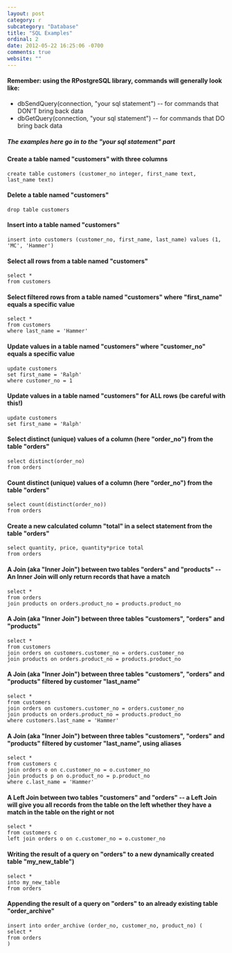 ```yaml
---
layout: post
category: r
subcategory: "Database"
title: "SQL Examples"
ordinal: 2
date: 2012-05-22 16:25:06 -0700
comments: true
website: ""
---
```

<!--break-->

#### Remember: using the RPostgreSQL library, commands will generally look like:
* dbSendQuery(connection, "your sql statement") -- for commands that DON'T bring back data
* dbGetQuery(connection, "your sql statement") -- for commands that DO bring back data

##### The examples here go in to the "your sql statement" part

#### Create a table named "customers" with three columns
    create table customers (customer_no integer, first_name text, last_name text)

#### Delete a table named "customers"
    drop table customers

#### Insert into a table named "customers"
    insert into customers (customer_no, first_name, last_name) values (1, 'MC', 'Hammer')

#### Select all rows from a table named "customers"
    select *
    from customers

#### Select filtered rows from a table named "customers" where "first_name" equals a specific value
    select *
    from customers
    where last_name = 'Hammer'

#### Update values in a table named "customers" where "customer_no" equals a specific value
    update customers
    set first_name = 'Ralph'
    where customer_no = 1

#### Update values in a table named "customers" for ALL rows (be careful with this!)
    update customers
    set first_name = 'Ralph'

#### Select distinct (unique) values of a column (here "order_no") from the table "orders"
    select distinct(order_no)
    from orders

#### Count distinct (unique) values of a column (here "order_no") from the table "orders"
    select count(distinct(order_no))
    from orders

#### Create a new calculated column "total" in a select statement from the table "orders"
    select quantity, price, quantity*price total
    from orders

#### A Join (aka "Inner Join") between two tables "orders" and "products" -- An Inner Join will only return records that have a match
    select *
    from orders
    join products on orders.product_no = products.product_no

#### A Join (aka "Inner Join") between three tables "customers", "orders" and "products"
    select *
    from customers
    join orders on customers.customer_no = orders.customer_no
    join products on orders.product_no = products.product_no

#### A Join (aka "Inner Join") between three tables "customers", "orders" and "products" filtered by customer "last_name"
    select *
    from customers
    join orders on customers.customer_no = orders.customer_no
    join products on orders.product_no = products.product_no
    where customers.last_name = 'Hammer'

#### A Join (aka "Inner Join") between three tables "customers", "orders" and "products" filtered by customer "last_name", using aliases
    select *
    from customers c
    join orders o on c.customer_no = o.customer_no
    join products p on o.product_no = p.product_no
    where c.last_name = 'Hammer'

#### A Left Join between two tables "customers" and "orders" -- a Left Join will give you all records from the table on the left whether they have a match in the table on the right or not
    select *
    from customers c
    left join orders o on c.customer_no = o.customer_no

#### Writing the result of a query on "orders" to a new dynamically created table "my_new_table")
    select *
    into my_new_table
    from orders

#### Appending the result of a query on "orders" to an already existing table "order_archive"
    insert into order_archive (order_no, customer_no, product_no) (
    select *
    from orders
    )
